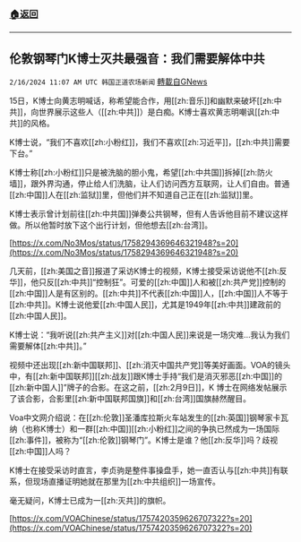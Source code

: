 ###  [:house:返回](README.md)
---


## 伦敦钢琴门K博士灭共最强音：我们需要解体中共
`2/16/2024 11:07 AM UTC 韩国正道农场新闻` [轉載自GNews](https://gnews.org/articles/2314864)

15日，K博士向黄志明喊话，称希望能合作，用[[zh:音乐]]和幽默来破坏[[zh:中共]]，向世界展示这些人（[[zh:中共]]）是白痴。K博士喜欢黄志明嘲讽[[zh:中共]]的风格。

K博士说，“我们不喜欢[[zh:小粉红]]，我们不喜欢[[zh:习近平]]，[[zh:中共]]需要下台。”

K博士称[[zh:小粉红]]只是被洗脑的胆小鬼，希望[[zh:中共国]]拆掉[[zh:防火墙]]，跟外界沟通，停止给人们洗脑，让人们访问西方互联网，让人们自由。普通[[zh:中国]]人在[[zh:监狱]]里，但他们并不知道自己正在[[zh:监狱]]里。

K博士表示曾计划前往[[zh:中共国]]弹奏公共钢琴，但有人告诉他目前不建议这样做。所以他暂时放下这个出行计划，但他想去[[zh:台湾]]。         

[https://x.com/No3Mos/status/1758294369646321948?s=20](https://x.com/No3Mos/status/1758294369646321948?s=20)

几天前，[[zh:美国之音]]报道了采访K博士的视频，K博士接受采访说他不[[zh:反华]]，他只反[[zh:中共]]“控制狂”。可爱的[[zh:中国]]人和被[[zh:共产党]]控制的[[zh:中国]]人是有区别的。[[zh:中共]]不代表[[zh:中国]]人，[[zh:中国]]人不等于[[zh:中共]]。K博士说他爱[[zh:中国人民]]，尤其是1949年[[zh:中共]]建政前的[[zh:中国人民]]。

K博士说：“我听说[[zh:共产主义]]对[[zh:中国人民]]来说是一场灾难…我认为我们需要解体[[zh:中共]]。”

视频中还出现[[zh:新中国联邦]]、[[zh:消灭中国共产党]]等美好画面。VOA的镜头中，有[[zh:新中国联邦]][[zh:战友]]跟K博士手持“我们是消灭邪恶[[zh:中国]]的[[zh:新中国人]]”牌子的合影。在这之前，[[zh:2月9日]]，K 博士在网络发帖展示了该合影，合影里[[zh:新中国联邦国旗]]和[[zh:台湾]]国旗赫然醒目。

Voa中文网介绍说：在[[zh:伦敦]]圣潘库拉斯火车站发生的[[zh:英国]]钢琴家卡瓦纳（也称K博士）和一群[[zh:中国]][[zh:小粉红]]之间的争执已然成为一场国际[[zh:事件]]，被称为“[[zh:伦敦]]钢琴门”。K博士是谁？他[[zh:反华]]吗？歧视[[zh:中国]]人吗？

K博士在接受采访时直言，李贞驹是整件事操盘手，她一直否认与[[zh:中共]]有联系，但现场直播证明她就在那里为[[zh:中共组织]]一场宣传。

毫无疑问，K博士已成为一[[zh:灭共]]的旗帜。

[https://x.com/VOAChinese/status/1757420359626707322?s=20](https://x.com/VOAChinese/status/1757420359626707322?s=20)

